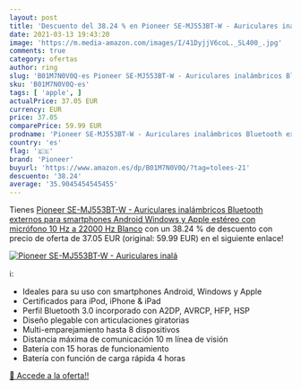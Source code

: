 ```yaml
---
layout: post
title: 'Descuento del 38.24 % en Pioneer SE-MJ553BT-W - Auriculares inalá'
date: 2021-03-13 19:43:20
image: 'https://m.media-amazon.com/images/I/41DyjjV6coL._SL400_.jpg'
comments: true
category: ofertas
author: ring
slug: 'B01M7N0V0Q-es Pioneer SE-MJ553BT-W - Auriculares inalámbricos Bluetooth...'
sku: 'B01M7N0V0Q-es'
tags: [ 'apple', ]
actualPrice: 37.05 EUR
currency: EUR
price: 37.05
comparePrice: 59.99 EUR
prodname: 'Pioneer SE-MJ553BT-W - Auriculares inalámbricos Bluetooth externos para smartphones Android  Windows y Apple  estéreo  con micrófono  10 Hz a 22000 Hz  Blanco'
country: 'es'
flag: '🇪🇸'
brand: 'Pioneer'
buyurl: 'https://www.amazon.es/dp/B01M7N0V0Q/?tag=tolees-21'
descuento: '38.24'
average: '35.9045454545455'
---
```


Tienes [Pioneer SE-MJ553BT-W - Auriculares inalámbricos Bluetooth externos para smartphones Android  Windows y Apple  estéreo  con micrófono  10 Hz a 22000 Hz  Blanco](https://www.amazon.es/dp/B01M7N0V0Q/?tag=tolees-21) con un 38.24 % de descuento con precio de oferta de 37.05 EUR (original: 59.99 EUR) en el siguiente enlace!

[![Pioneer SE-MJ553BT-W - Auriculares inalá](https://m.media-amazon.com/images/I/41DyjjV6coL._SL400_.jpg)](https://www.amazon.es/dp/B01M7N0V0Q/?tag=tolees-21)

ℹ️:

- Ideales para su uso con smartphones Android, Windows y Apple
- Certificados para iPod, iPhone & iPad
- Perfil Bluetooth 3.0 incorporado con A2DP, AVRCP, HFP, HSP
- Diseño plegable con articulaciones giratorias
- Multi-emparejamiento hasta 8 dispositivos
- Distancia máxima de comunicación 10 m línea de visión
- Batería con 15 horas de funcionamiento
- Batería con función de carga rápida 4 horas

[🛒 Accede a la oferta!!](https://www.amazon.es/dp/B01M7N0V0Q/?tag=tolees-21)
